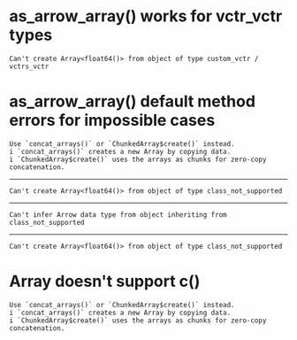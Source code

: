 # as_arrow_array() works for vctr_vctr types

    Can't create Array<float64()> from object of type custom_vctr / vctrs_vctr

# as_arrow_array() default method errors for impossible cases

    Use `concat_arrays()` or `ChunkedArray$create()` instead.
    i `concat_arrays()` creates a new Array by copying data.
    i `ChunkedArray$create()` uses the arrays as chunks for zero-copy concatenation.

---

    Can't create Array<float64()> from object of type class_not_supported

---

    Can't infer Arrow data type from object inheriting from class_not_supported

---

    Can't create Array<float64()> from object of type class_not_supported

# Array doesn't support c()

    Use `concat_arrays()` or `ChunkedArray$create()` instead.
    i `concat_arrays()` creates a new Array by copying data.
    i `ChunkedArray$create()` uses the arrays as chunks for zero-copy concatenation.

